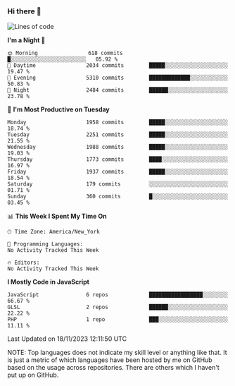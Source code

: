 ### Hi there 👋

<!--
**LynxJinxxy/LynxJinxxy** is a ✨ _special_ ✨ repository because its `README.md` (this file) appears on your GitHub profile.

Here are some ideas to get you started:

- 🔭 I’m currently working on ...
- 🌱 I’m currently learning ...
- 👯 I’m looking to collaborate on ...
- 🤔 I’m looking for help with ...
- 💬 Ask me about ...
- 📫 How to reach me: ...
- 😄 Pronouns: ...
- ⚡ Fun fact: ...
-->

<!--START_SECTION:waka-->
![Lines of code](https://img.shields.io/badge/From%20Hello%20World%20I%27ve%20Written-26.2%20million%20lines%20of%20code-blue)

**I'm a Night 🦉** 

```text
🌞 Morning                618 commits         █░░░░░░░░░░░░░░░░░░░░░░░░   05.92 % 
🌆 Daytime                2034 commits        █████░░░░░░░░░░░░░░░░░░░░   19.47 % 
🌃 Evening                5310 commits        █████████████░░░░░░░░░░░░   50.83 % 
🌙 Night                  2484 commits        ██████░░░░░░░░░░░░░░░░░░░   23.78 % 
```
📅 **I'm Most Productive on Tuesday** 

```text
Monday                   1958 commits        █████░░░░░░░░░░░░░░░░░░░░   18.74 % 
Tuesday                  2251 commits        █████░░░░░░░░░░░░░░░░░░░░   21.55 % 
Wednesday                1988 commits        █████░░░░░░░░░░░░░░░░░░░░   19.03 % 
Thursday                 1773 commits        ████░░░░░░░░░░░░░░░░░░░░░   16.97 % 
Friday                   1937 commits        █████░░░░░░░░░░░░░░░░░░░░   18.54 % 
Saturday                 179 commits         ░░░░░░░░░░░░░░░░░░░░░░░░░   01.71 % 
Sunday                   360 commits         █░░░░░░░░░░░░░░░░░░░░░░░░   03.45 % 
```


📊 **This Week I Spent My Time On** 

```text
🕑︎ Time Zone: America/New_York

💬 Programming Languages: 
No Activity Tracked This Week

🔥 Editors: 
No Activity Tracked This Week
```

**I Mostly Code in JavaScript** 

```text
JavaScript               6 repos             █████████████████░░░░░░░░   66.67 % 
GLSL                     2 repos             ██████░░░░░░░░░░░░░░░░░░░   22.22 % 
PHP                      1 repo              ███░░░░░░░░░░░░░░░░░░░░░░   11.11 % 
```




 Last Updated on 18/11/2023 12:11:50 UTC
<!--END_SECTION:waka-->
NOTE: Top languages does not indicate my skill level or anything like that. It is just a metric of which languages have been hosted by me on GitHub based on the usage across repositories. There are others which I haven't put up on GitHub.
